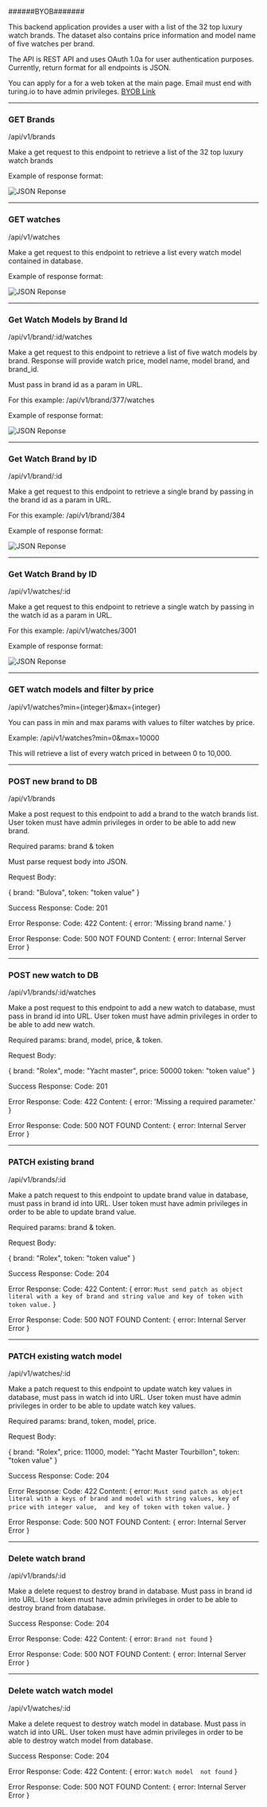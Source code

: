 ######BYOB#######

This backend application provides a user with a list of the 32 top luxury watch
brands.  The dataset also contains price information and model name of five watches
per brand.


The API is REST API and uses OAuth 1.0a for user authentication purposes. Currently, return format for all endpoints is JSON.

You can apply for a for a web token at the main page.  Email must end with turing.io to have admin privileges.
[BYOB Link](https://hs-byob-12-17-2017.herokuapp.com/)


------------------------------------------------------------------------------------------------------------------------------

### GET Brands ###

/api/v1/brands

Make a get request to this endpoint to retrieve a list of the 32 top luxury watch brands

Example of response format:


![JSON Reponse](./assets/getbrands.png)


------------------------------------------------------------------------------------------------------------------------------


### GET watches ###

/api/v1/watches

Make a get request to this endpoint to retrieve a list every watch model contained in database.

Example of response format:


![JSON Reponse](./assets/models.png)


------------------------------------------------------------------------------------------------------------------------------


### Get Watch Models by Brand Id ###

/api/v1/brand/:id/watches

Make a get request to this endpoint to retrieve a list of five watch models by brand.  Response will provide
watch price, model name, model brand, and brand_id.  

Must pass in brand id as a param in URL.

For this example: /api/v1/brand/377/watches

Example of response format:


![JSON Reponse](./assets/watchmodels.png)


------------------------------------------------------------------------------------------------------------------------------


### Get Watch Brand by ID ###

/api/v1/brand/:id

Make a get request to this endpoint to retrieve a single brand by passing in the brand id as a param in URL.

For this example: /api/v1/brand/384

Example of response format:


![JSON Reponse](./assets/singlebrand.png)


------------------------------------------------------------------------------------------------------------------------------


### Get Watch Brand by ID ###

/api/v1/watches/:id

Make a get request to this endpoint to retrieve a single watch by passing in the watch id as a param in URL.

For this example: /api/v1/watches/3001

Example of response format:


![JSON Reponse](./assets/singlewatch.png)


------------------------------------------------------------------------------------------------------------------------------



### GET watch models and filter by price ###

/api/v1/watches?min={integer}&max={integer}

You can pass in min and max params with values to filter watches by price.  

Example: /api/v1/watches?min=0&max=10000

This will retrieve a list of every watch priced in between 0 to 10,000.


------------------------------------------------------------------------------------------------------------------------------


### POST new brand to DB ###

/api/v1/brands

Make a post request to this endpoint to add a brand to the watch brands list.
User token must have admin privileges in order to be able to add new brand.

Required params: brand & token

Must parse request body into JSON.

Request Body:

{
  brand: "Bulova",
  token: "token value"
}

Success Response:
Code: 201


Error Response:
Code: 422
Content: { error: 'Missing brand name.' }


Error Response:
Code: 500 NOT FOUND
Content: { error: Internal Server Error }


------------------------------------------------------------------------------------------------------------------------------


### POST new watch to DB ###

/api/v1/brands/:id/watches

Make a post request to this endpoint to add a new watch to database, must pass in brand id into URL.
User token must have admin privileges in order to be able to add new watch.

Required params: brand, model, price, & token.

Request Body:

{
  brand: "Rolex",
  mode: "Yacht master",
  price: 50000
  token: "token value"
}

Success Response:
Code: 201

Error Response:
Code: 422
Content: { error: 'Missing a required parameter.' }


Error Response:
Code: 500 NOT FOUND
Content: { error: Internal Server Error }


------------------------------------------------------------------------------------------------------------------------------


### PATCH existing brand ###


/api/v1/brands/:id

Make a patch request to this endpoint to update brand value in database, must pass in brand id into URL.
User token must have admin privileges in order to be able to update brand value.

Required params: brand & token.

Request Body:

{
  brand: "Rolex",
  token: "token value"
}

Success Response:
Code: 204


Error Response:
Code: 422
Content: { error: `Must send patch as object literal with a key of brand and string value and key of token with token value.` }


Error Response:
Code: 500 NOT FOUND
Content: { error: Internal Server Error }


------------------------------------------------------------------------------------------------------------------------------


### PATCH existing watch model ###


/api/v1/watches/:id

Make a patch request to this endpoint to update watch key values in database, must pass in watch id into URL.
User token must have admin privileges in order to be able to update watch key values.

Required params: brand, token, model, price.

Request Body:

{
  brand: "Rolex",
  price: 11000,
  model: "Yacht Master Tourbillon",
  token: "token value"
}

Success Response:
Code: 204


Error Response:
Code: 422
Content: { error: `Must send patch as object literal with a keys of brand and model with string values, key of price with integer value,  and key of token with token value.` }


Error Response:
Code: 500 NOT FOUND
Content: { error: Internal Server Error }


------------------------------------------------------------------------------------------------------------------------------

### Delete watch brand ###

/api/v1/brands/:id

Make a delete request to destroy brand in database.  Must pass in brand id into URL.
User token must have admin privileges in order to be able to destroy brand from database.

Success Response:
Code: 204


Error Response:
Code: 422
Content: { error: `Brand not found` }


Error Response:
Code: 500 NOT FOUND
Content: { error: Internal Server Error }


------------------------------------------------------------------------------------------------------------------------------


### Delete watch watch model ###

/api/v1/watches/:id

Make a delete request to destroy watch model in database.  Must pass in watch id into URL.
User token must have admin privileges in order to be able to destroy watch model from database.

Success Response:
Code: 204


Error Response:
Code: 422
Content: { error: `Watch model  not found` }


Error Response:
Code: 500 NOT FOUND
Content: { error: Internal Server Error }
